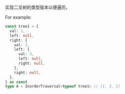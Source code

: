 实现二叉树的类型版本以便遍历。

For example:

```typescript
const tree1 = {
  val: 1,
  left: null,
  right: {
    val: 2,
    left: {
      val: 3,
      left: null,
      right: null,
    },
    right: null,
  },
} as const
type A = InorderTraversal<typeof tree1> // [1, 3, 2]
```